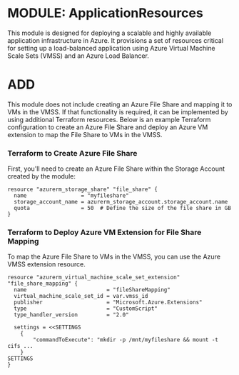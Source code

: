 # MODULE: ApplicationResources

This module is designed for deploying a scalable and highly available application infrastructure in Azure. It provisions a set of resources critical for setting up a load-balanced application using Azure Virtual Machine Scale Sets (VMSS) and an Azure Load Balancer.

# ADD

This module does not include creating an Azure File Share and mapping it to VMs in the VMSS. If that functionality is required, it can be implemented by using additional Terraform resources. Below is an example Terraform configuration to create an Azure File Share and deploy an Azure VM extension to map the File Share to VMs in the VMSS.

### Terraform to Create Azure File Share

First, you'll need to create an Azure File Share within the Storage Account created by the module:

```hcl
resource "azurerm_storage_share" "file_share" {
  name                 = "myfileshare"
  storage_account_name = azurerm_storage_account.storage_account.name
  quota                = 50  # Define the size of the file share in GB
}
```

### Terraform to Deploy Azure VM Extension for File Share Mapping

To map the Azure File Share to VMs in the VMSS, you can use the Azure VMSS extension resource.

```hcl
resource "azurerm_virtual_machine_scale_set_extension" "file_share_mapping" {
  name                         = "fileShareMapping"
  virtual_machine_scale_set_id = var.vmss_id
  publisher                    = "Microsoft.Azure.Extensions"
  type                         = "CustomScript"
  type_handler_version         = "2.0"

  settings = <<SETTINGS
    {
        "commandToExecute": "mkdir -p /mnt/myfileshare && mount -t cifs ...
    }
SETTINGS
}
```